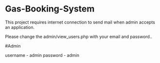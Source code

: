 # Gas-Booking-System
This project requires internet connection  to send mail when admin accepts an application.

Please change the admin/view_users.php with your email and password..

#Admin 

username - admin
password - admin


